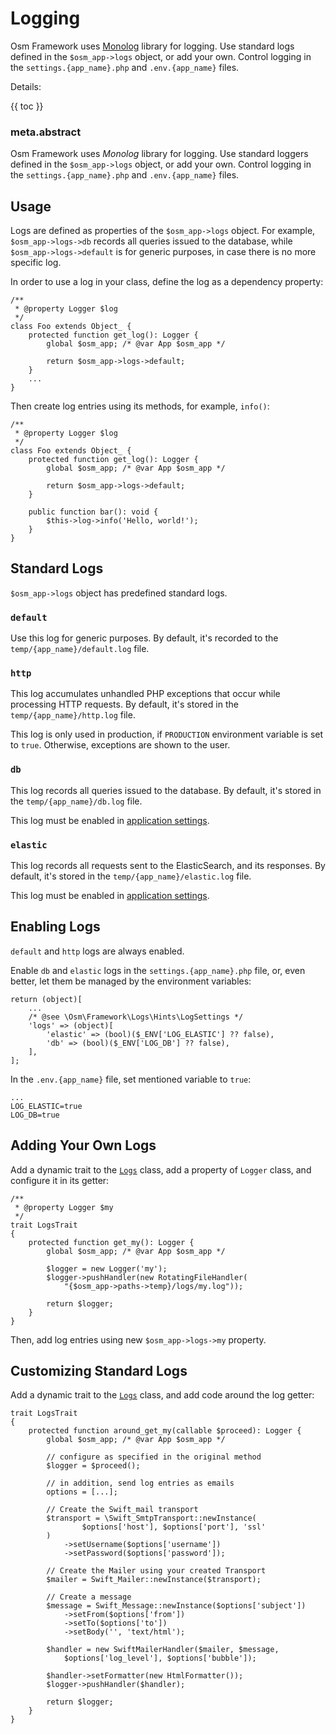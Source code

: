 # Logging

Osm Framework uses [Monolog](https://github.com/Seldaek/monolog/blob/main/doc/01-usage.md) library for logging. Use standard logs defined in the `$osm_app->logs` object, or add your own. Control logging in the `settings.{app_name}.php` and `.env.{app_name}` files.  

Details:

{{ toc }}

### meta.abstract

Osm Framework uses *Monolog* library for logging. Use standard loggers defined in the `$osm_app->logs` object, or add your own. Control logging in the `settings.{app_name}.php` and `.env.{app_name}` files.  

## Usage
 
Logs are defined as properties of the `$osm_app->logs` object. For example, `$osm_app->logs->db` records all queries issued to the database, while `$osm_app->logs->default` is for generic purposes, in case there is no more specific log.   

In order to use a log in your class, define the log as a dependency property:

    /**
     * @property Logger $log
     */
    class Foo extends Object_ {
        protected function get_log(): Logger {
            global $osm_app; /* @var App $osm_app */
            
            return $osm_app->logs->default;        
        }
        ...
    }

Then create log entries using its methods, for example, `info()`:

    /**
     * @property Logger $log
     */
    class Foo extends Object_ {
        protected function get_log(): Logger {
            global $osm_app; /* @var App $osm_app */
            
            return $osm_app->logs->default;        
        }
        
        public function bar(): void {
            $this->log->info('Hello, world!');        
        }
    }

## Standard Logs

`$osm_app->logs` object has predefined standard logs.

### `default`

Use this log for generic purposes. By default, it's recorded to the `temp/{app_name}/default.log` file.

### `http`

This log accumulates unhandled PHP exceptions that occur while processing HTTP requests. By default, it's stored in the `temp/{app_name}/http.log` file.

This log is only used in production, if `PRODUCTION` environment variable is set to `true`. Otherwise, exceptions are shown to the user.

### `db`

This log records all queries issued to the database. By default, it's stored in
the `temp/{app_name}/db.log` file.

This log must be enabled in [application settings](#settings).

### `elastic`

This log records all requests sent to the ElasticSearch, and its responses. By default, it's stored in the `temp/{app_name}/elastic.log` file.

This log must be enabled in [application settings](#settings).

## Enabling Logs   

`default` and `http` logs are always enabled.

Enable `db` and `elastic` logs in the `settings.{app_name}.php` file, or, even better, let them be managed by the environment variables:

    return (object)[
        ...
        /* @see \Osm\Framework\Logs\Hints\LogSettings */
        'logs' => (object)[
            'elastic' => (bool)($_ENV['LOG_ELASTIC'] ?? false),
            'db' => (bool)($_ENV['LOG_DB'] ?? false),
        ],
    ];
    
In the `.env.{app_name}` file, set mentioned variable to `true`:

    ...
    LOG_ELASTIC=true
    LOG_DB=true

## Adding Your Own Logs

Add a dynamic trait to the [`Logs`](https://github.com/osmphp/framework/blob/HEAD/src/Logs/Logs.php) class, add a property of `Logger` class, and configure it in its getter:

    /**
     * @property Logger $my
     */
    trait LogsTrait
    {
        protected function get_my(): Logger {
            global $osm_app; /* @var App $osm_app */
    
            $logger = new Logger('my');
            $logger->pushHandler(new RotatingFileHandler(
                "{$osm_app->paths->temp}/logs/my.log"));
    
            return $logger;
        }
    }

Then, add log entries using new `$osm_app->logs->my` property.
 
## Customizing Standard Logs

Add a dynamic trait to the [`Logs`](https://github.com/osmphp/framework/blob/HEAD/src/Logs/Logs.php) class, and add code around the log getter:

    trait LogsTrait
    {
        protected function around_get_my(callable $proceed): Logger {
            global $osm_app; /* @var App $osm_app */
    
            // configure as specified in the original method
            $logger = $proceed();

            // in addition, send log entries as emails
            options = [...];

            // Create the Swift_mail transport
            $transport = \Swift_SmtpTransport::newInstance(
                    $options['host'], $options['port'], 'ssl'
            )
                ->setUsername($options['username'])
                ->setPassword($options['password']);

            // Create the Mailer using your created Transport
            $mailer = Swift_Mailer::newInstance($transport);

            // Create a message
            $message = Swift_Message::newInstance($options['subject'])
                ->setFrom($options['from'])
                ->setTo($options['to'])
                ->setBody('', 'text/html');

            $handler = new SwiftMailerHandler($mailer, $message, 
                $options['log_level'], $options['bubble']);

            $handler->setFormatter(new HtmlFormatter());
            $logger->pushHandler($handler);
    
            return $logger;
        }
    }
